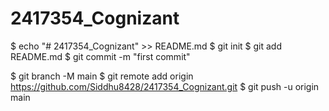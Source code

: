 # 2417354_Cognizant

$ echo "# 2417354_Cognizant" >> README.md
$ git init
$ git add README.md
$ git commit -m "first commit"
<!-- --- -->
$ git branch -M main
$ git remote add origin https://github.com/Siddhu8428/2417354_Cognizant.git
$ git push -u origin main


